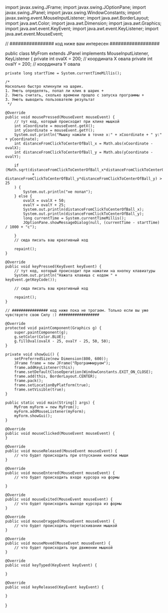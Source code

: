 import javax.swing.JFrame;
import javax.swing.JOptionPane;
import javax.swing.JPanel;
import javax.swing.WindowConstants;
import javax.swing.event.MouseInputListener;
import java.awt.BorderLayout;
import java.awt.Color;
import java.awt.Dimension;
import java.awt.Graphics;
import java.awt.event.KeyEvent;
import java.awt.event.KeyListener;
import java.awt.event.MouseEvent;

// ################ код ниже вам интересен ##################

public class MyFrom extends JPanel implements MouseInputListener, KeyListener {
    private int ovalX = 200; // координата Х овала
    private int ovalY = 200; // координата Y овала

    private long startTime = System.currentTimeMillis();

    /*
    Насколько быстро кликнули на шарик.
    1. Уметь определять, попал ли клик в шарик +
    2. Уметь считать, сколько времени прошло с запуска программы +
    3. Уметь выводить пользователю результат
     */

    @Override
    public void mousePressed(MouseEvent mouseEvent) {
        // тут код, который происходит при клике мышкой
        int xCoordinate = mouseEvent.getX();
        int yCoordinate = mouseEvent.getY();
        System.out.println("Мышку нажали в точке х:" + xCoordinate + " y:" + yCoordinate);
        int distanceFromClickToCenterOfBall_x = Math.abs(xCoordinate - ovalX);
        int distanceFromClickToCenterOfBall_y = Math.abs(yCoordinate - ovalY);

        if (Math.sqrt(distanceFromClickToCenterOfBall_x*distanceFromClickToCenterOfBall_x
                + distanceFromClickToCenterOfBall_y*distanceFromClickToCenterOfBall_y) > 25
        ) {
            System.out.println("не попал");
        } else {
            ovalX = ovalX + 50;
            ovalY = ovalY + 25;
            System.out.println(distanceFromClickToCenterOfBall_x);
            System.out.println(distanceFromClickToCenterOfBall_y);
            long currentTime = System.currentTimeMillis();
            JOptionPane.showMessageDialog(null, (currentTime - startTime) / 1000 + "с");

        }
        // сюда писать ваш креативный код

        repaint();
    }

    @Override
    public void keyPressed(KeyEvent keyEvent) {
        // тут код, который происходит при нажатии на кнопку клавиатуры
        System.out.println("Нажата клавиша с кодом " + keyEvent.getKeyCode());

        // сюда писать ваш креативный код

        repaint();
    }

    // ################ код ниже пока не трогаем. Только если вы уже чувствуете свою Силу :) ##################

    @Override
    protected void paintComponent(Graphics g) {
        super.paintComponent(g);
        g.setColor(Color.BLUE);
        g.fillOval(ovalX - 25, ovalY - 25, 50, 50);
    }

    private void showGui() {
        setPreferredSize(new Dimension(800, 600));
        JFrame frame = new JFrame("Программируем");
        frame.addKeyListener(this);
        frame.setDefaultCloseOperation(WindowConstants.EXIT_ON_CLOSE);
        frame.add(this, BorderLayout.CENTER);
        frame.pack();
        frame.setLocationByPlatform(true);
        frame.setVisible(true);
    }

    public static void main(String[] args) {
        MyFrom myForm = new MyFrom();
        myForm.addMouseListener(myForm);
        myForm.showGui();
    }

    @Override
    public void mouseClicked(MouseEvent mouseEvent) {
    }

    @Override
    public void mouseReleased(MouseEvent mouseEvent) {
        // что будет происходить при отпускании кнопки мыши
    }

    @Override
    public void mouseEntered(MouseEvent mouseEvent) {
        // что будет происходить входе курсора на формы

    }

    @Override
    public void mouseExited(MouseEvent mouseEvent) {
        // что будет происходить выходе курсора из формы
    }

    @Override
    public void mouseDragged(MouseEvent mouseEvent) {
        // что будет происходить перетаскивании мышкой
    }

    @Override
    public void mouseMoved(MouseEvent mouseEvent) {
        // что будет происходить при движении мышкой
    }

    @Override
    public void keyTyped(KeyEvent keyEvent) {

    }

    @Override
    public void keyReleased(KeyEvent keyEvent) {

    }
}
